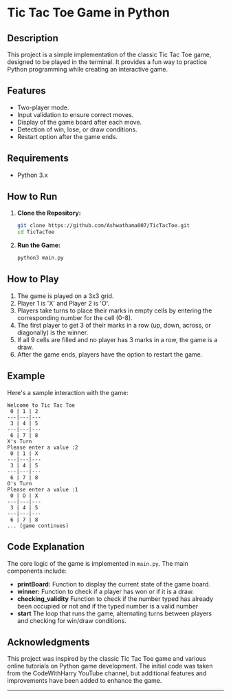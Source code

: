 # Tic Tac Toe Game in Python

## Description
This project is a simple implementation of the classic Tic Tac Toe game, designed to be played in the terminal. It provides a fun way to practice Python programming while creating an interactive game.

## Features
- Two-player mode.
- Input validation to ensure correct moves.
- Display of the game board after each move.
- Detection of win, lose, or draw conditions.
- Restart option after the game ends.

## Requirements
- Python 3.x

## How to Run
1. **Clone the Repository:**
    ```bash
    git clone https://github.com/Ashwathama007/TicTacToe.git
    cd TicTacToe
    ```

2. **Run the Game:**
    ```bash
    python3 main.py
    ```

## How to Play
1. The game is played on a 3x3 grid.
2. Player 1 is 'X' and Player 2 is 'O'.
3. Players take turns to place their marks in empty cells by entering the corresponding number for the cell (0-8).
4. The first player to get 3 of their marks in a row (up, down, across, or diagonally) is the winner.
5. If all 9 cells are filled and no player has 3 marks in a row, the game is a draw.
6. After the game ends, players have the option to restart the game.

## Example
Here's a sample interaction with the game:
```
Welcome to Tic Tac Toe
 0 | 1 | 2 
---|---|---
 3 | 4 | 5 
---|---|---
 6 | 7 | 8 
X's Turn
Please enter a value :2
 0 | 1 | X 
---|---|---
 3 | 4 | 5 
---|---|---
 6 | 7 | 8 
O's Turn
Please enter a value :1
 0 | O | X 
---|---|---
 3 | 4 | 5 
---|---|---
 6 | 7 | 8 
... (game continues)
```

## Code Explanation
The core logic of the game is implemented in `main.py`. The main components include:

- **printBoard:** Function to display the current state of the game board.
- **winner:** Function to check if a player has won or if it is a draw.
- **checking_validity** Function to check if the number typed has already been occupied or not and if the typed number is a valid number
- **start** The loop that runs the game, alternating turns between players and checking for win/draw conditions.

## Acknowledgments
This project was inspired by the classic Tic Tac Toe game and various online tutorials on Python game development. 
The initial code was taken from the CodeWithHarry YouTube channel, but additional features and improvements have been added to enhance the game.

---
